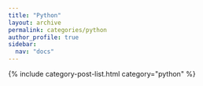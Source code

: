 ```yaml
---
title: "Python"
layout: archive
permalink: categories/python
author_profile: true
sidebar:
  nav: "docs"
---
```



{% include category-post-list.html category="python" %}
